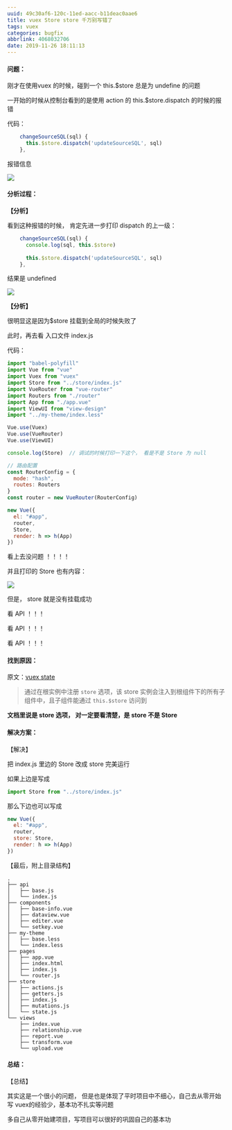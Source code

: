 ```yaml
---
uuid: 49c30af6-120c-11ed-aacc-b11deac0aae6
title: vuex Store store 千万别写错了
tags: vuex
categories: bugfix
abbrlink: 4068032706
date: 2019-11-26 18:11:13
---
```


#### 问题：

刚才在使用vuex 的时候，碰到一个 this.$store 总是为 undefine 的问题

一开始的时候从控制台看到的是使用 action 的 this.$store.dispatch  的时候的报错

<!-- more -->

代码：

```js
    changeSourceSQL(sql) {
      this.$store.dispatch('updateSourceSQL', sql)
    },
```

报错信息

![](/images/vuex/1.png)



#### 分析过程：

**【分析】**

看到这种报错的时候， 肯定先进一步打印 dispatch 的上一级：

```js
    changeSourceSQL(sql) {
      console.log(sql, this.$store)
      
      this.$store.dispatch('updateSourceSQL', sql)
    },
```

结果是 undefined

![](/images/vuex/2.png)

**【分析】**

很明显这是因为$store 挂载到全局的时候失败了

此时，再去看 入口文件 index.js

代码：

```js
import "babel-polyfill"
import Vue from "vue"
import Vuex from "vuex"
import Store from "../store/index.js"
import VueRouter from "vue-router"
import Routers from "./router"
import App from "./app.vue"
import ViewUI from "view-design"
import "../my-theme/index.less"

Vue.use(Vuex)
Vue.use(VueRouter)
Vue.use(ViewUI)

console.log(Store)  // 调试的时候打印一下这个， 看是不是 Store 为 null

// 路由配置
const RouterConfig = {
  mode: "hash",
  routes: Routers
}
const router = new VueRouter(RouterConfig)

new Vue({
  el: "#app",
  router,
  Store,
  render: h => h(App)
})

```

 看上去没问题 ！！！！

并且打印的 Store 也有内容：

![](/images/vuex/3.png)



但是， store 就是没有挂载成功



看 API  ！！！

看 API  ！！！

看 API  ！！！



#### 找到原因：

原文：[vuex state](https://vuex.vuejs.org/zh/guide/state.html)

> 通过在根实例中注册 `store` 选项，该 store 实例会注入到根组件下的所有子组件中，且子组件能通过 `this.$store` 访问到



**文档里说是 store 选项， 对一定要看清楚，是 store 不是 Store**



#### 解决方案：

【解决】

把 index.js 里边的 Store 改成 store  完美运行

如果上边是写成

```js
import Store from "../store/index.js"
```

那么下边也可以写成

```js
new Vue({
  el: "#app",
  router,
  store: Store,
  render: h => h(App)
})
```



【最后，附上目录结构】

```
.
├── api
│   ├── base.js
│   └── index.js
├── components
│   ├── base-info.vue
│   ├── dataview.vue
│   ├── editer.vue
│   └── setkey.vue
├── my-theme
│   ├── base.less
│   └── index.less
├── pages
│   ├── app.vue
│   ├── index.html
│   ├── index.js
│   └── router.js
├── store
│   ├── actions.js
│   ├── getters.js
│   ├── index.js
│   ├── mutations.js
│   └── state.js
└── views
    ├── index.vue
    ├── relationship.vue
    ├── report.vue
    ├── transform.vue
    └── upload.vue
```



#### 总结：

【总结】

其实这是一个很小的问题， 但是也是体现了平时项目中不细心，自己去从零开始写 vuex的经验少，基本功不扎实等问题

多自己从零开始建项目，写项目可以很好的巩固自己的基本功